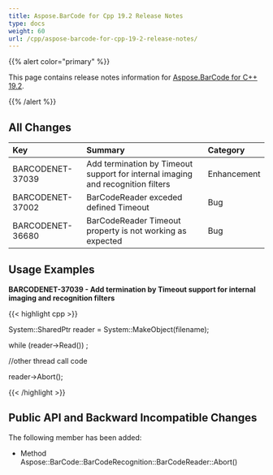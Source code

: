 ```yaml
---
title: Aspose.BarCode for Cpp 19.2 Release Notes
type: docs
weight: 60
url: /cpp/aspose-barcode-for-cpp-19-2-release-notes/
---
```


{{% alert color="primary" %}} 

This page contains release notes information for [Aspose.BarCode for C++ 19.2](https://releases.aspose.com/barcode/cpp/new-releases/aspose.barcode-for-c---19.2/).

{{% /alert %}} 
## **All Changes**

|**Key**|**Summary**|**Category**|
| :- | :- | :- |
|BARCODENET-37039|Add termination by Timeout support for internal imaging and recognition filters|Enhancement|
|BARCODENET-37002|BarCodeReader exceded defined Timeout|Bug|
|BARCODENET-36680|BarCodeReader Timeout property is not working as expected|Bug|
## **Usage Examples**
**BARCODENET-37039 - Add termination by Timeout support for internal imaging and recognition filters**

{{< highlight cpp >}}

 System::SharedPtr<BarCodeReader> reader = System::MakeObject<BarCodeReader>(filename);

while (reader->Read()) ;



//other thread call code

reader->Abort();

{{< /highlight >}}
## **Public API and Backward Incompatible Changes**
The following member has been added:

- Method Aspose::BarCode::BarCodeRecognition::BarCodeReader::Abort()
